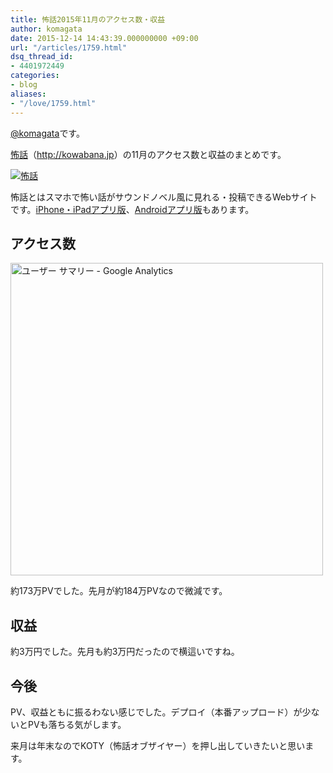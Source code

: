 ```yaml
---
title: 怖話2015年11月のアクセス数・収益
author: komagata
date: 2015-12-14 14:43:39.000000000 +09:00
url: "/articles/1759.html"
dsq_thread_id:
- 4401972449
categories:
- blog
aliases:
- "/love/1759.html"
---
```

[@komagata][1]です。

<a title="怖話" href="http://kowabana.jp" target="_blank">怖話</a>（<a title="怖話" href="http://kowabana.jp" target="_blank">http://kowabana.jp</a>）の11月のアクセス数と収益のまとめです。


  <a href="http://kowabana.jp"><img alt="怖話" src="http://i.gyazo.com/19e880127697f2aa72533b8e32ed6a2a.png" /></a>


怖話とはスマホで怖い話がサウンドノベル風に見れる・投稿できるWebサイトです。<a title="怖話iPhone・iPadアプリ版" href="https://itunes.apple.com/jp/app/bu-hua-zui-buno1wan5000huano/id564486792?l=ja&mt=8" target="_blank">iPhone・iPadアプリ版</a>、<a title="怖話Androidアプリ版" href="https://play.google.com/store/apps/details?id=jp.fjord.kowabana" target="_blank">Androidアプリ版</a>もあります。

## アクセス数


  <img alt="ユーザー サマリー - Google Analytics" src="http://i.gyazo.com/feb2e1e6aff18b76a38eebd373456306.png" width="500px" />


約173万PVでした。先月が約184万PVなので微減です。

## 収益

約3万円でした。先月も約3万円だったので横這いですね。

## 今後

PV、収益ともに振るわない感じでした。デプロイ（本番アップロード）が少ないとPVも落ちる気がします。

来月は年末なのでKOTY（怖話オブザイヤー）を押し出していきたいと思います。

 [1]: http://twitter.com/komagata
